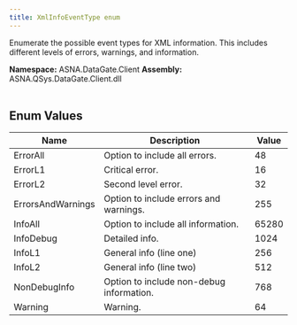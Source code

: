 ```yaml
---
title: XmlInfoEventType enum
---
```


Enumerate the possible event types for XML information. This includes different levels of errors, warnings, and information.

**Namespace:** ASNA.DataGate.Client
**Assembly:** ASNA.QSys.DataGate.Client.dll
<br>
<br>

## Enum Values

| Name | Description | Value
| --- | --- | --- 
| ErrorAll | Option to include all errors. | 48 |
| ErrorL1 | Critical error. | 16 |
| ErrorL2 | Second level error. | 32 |
| ErrorsAndWarnings | Option to include errors and warnings. | 255 |
| InfoAll | Option to include all information. | 65280 |
| InfoDebug | Detailed info. | 1024 |
| InfoL1 | General info (line one) | 256 |
| InfoL2 | General info (line two) | 512 |
| NonDebugInfo | Option to include non-debug information. | 768 |
| Warning | Warning. | 64 |
